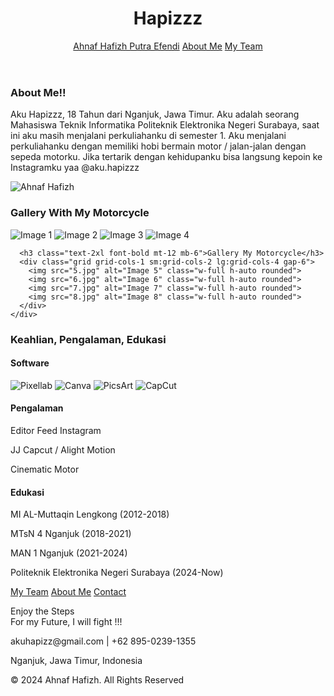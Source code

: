 <!DOCTYPE html>
<html lang="en">
<head>
  <meta charset="UTF-8">
  <meta name="viewport" content="width=device-width, initial-scale=1.0">
  <title>Hapizzz</title>
  <script src="https://cdn.tailwindcss.com"></script>
</head>

<body class="bg-gray-100 text-gray-800">

  <!-- Navbar -->
  <header class="bg-black text-white">
    <div class="container mx-auto px-4 py-4 flex flex-col md:flex-row justify-between items-center">
      <h1 class="text-2xl font-bold mb-4 md:mb-0">Hapizzz</h1>
      <nav class="flex flex-wrap gap-4 space-x-0 md:space-x-6 text-center">
        <a href="#home" class="hover:underline">Ahnaf Hafizh Putra Efendi</a>
        <a href="#about" class="hover:underline">About Me</a>
        <a href="#team" class="hover:underline">My Team</a>
      </nav>
    </div>
  </header>

  <!-- About Section -->
  <section id="about" class="bg-white py-16 px-4">
    <div class="container mx-auto flex flex-col md:flex-row items-center gap-8">
      <div class="text-center md:text-left max-w-xl">
        <h3 class="text-2xl font-bold mb-4">About Me!!</h3>
        <p class="text-gray-600">
          Aku Hapizzz, 18 Tahun dari Nganjuk, Jawa Timur. Aku adalah seorang Mahasiswa Teknik Informatika Politeknik Elektronika Negeri Surabaya, saat ini aku masih menjalani perkuliahanku di semester 1.
          Aku menjalani perkuliahanku dengan memiliki hobi bermain motor / jalan-jalan dengan sepeda motorku. Jika tertarik dengan kehidupanku bisa langsung kepoin ke Instagramku yaa @aku.hapizzz
        </p>
      </div>
      <img src="Hapizzz.jpg" alt="Ahnaf Hafizh" class="w-full md:w-64 h-auto rounded">
    </div>
  </section>

  <!-- Gallery Section -->
  <section id="gallery" class="bg-black py-16 text-white px-4">
    <div class="container mx-auto text-center">
      <h3 class="text-2xl font-bold mb-6">Gallery With My Motorcycle</h3>
      <div class="grid grid-cols-1 sm:grid-cols-2 lg:grid-cols-4 gap-6">
        <img src="1.jpg" alt="Image 1" class="w-full h-auto rounded">
        <img src="2.jpg" alt="Image 2" class="w-full h-auto rounded">
        <img src="3.jpg" alt="Image 3" class="w-full h-auto rounded">
        <img src="4.jpg" alt="Image 4" class="w-full h-auto rounded">
      </div>

      <h3 class="text-2xl font-bold mt-12 mb-6">Gallery My Motorcycle</h3>
      <div class="grid grid-cols-1 sm:grid-cols-2 lg:grid-cols-4 gap-6">
        <img src="5.jpg" alt="Image 5" class="w-full h-auto rounded">
        <img src="6.jpg" alt="Image 6" class="w-full h-auto rounded">
        <img src="7.jpg" alt="Image 7" class="w-full h-auto rounded">
        <img src="8.jpg" alt="Image 8" class="w-full h-auto rounded">
      </div>
    </div>
  </section>

  <!-- Keahlian, Pengalaman, Edukasi -->
  <section id="service" class="bg-gray-100 py-16 px-4">
    <div class="container mx-auto text-center">
      <h3 class="text-2xl font-bold mb-6">Keahlian, Pengalaman, Edukasi</h3>
      <div class="grid grid-cols-1 sm:grid-cols-2 lg:grid-cols-3 gap-8">
        <div>
          <h4 class="text-xl font-bold mb-4">Software</h4>
          <div class="flex justify-center gap-4">
            <img src="Pixellab.png" alt="Pixellab" class="w-16 h-16 rounded-full">
            <img src="canva.png" alt="Canva" class="w-16 h-16 rounded-full">
            <img src="picsart.png" alt="PicsArt" class="w-16 h-16 rounded-full">
            <img src="CapCut.png" alt="CapCut" class="w-16 h-16 rounded-full">
          </div>
        </div>
        <div>
          <h4 class="text-xl font-bold mb-4">Pengalaman</h4>
          <p class="text-gray-600">Editor Feed Instagram</p>
          <p class="text-gray-600">JJ Capcut / Alight Motion</p>
          <p class="text-gray-600">Cinematic Motor</p>
        </div>
        <div>
          <h4 class="text-xl font-bold mb-4">Edukasi</h4>
          <p class="text-gray-600">MI AL-Muttaqin Lengkong (2012-2018)</p>
          <p class="text-gray-600">MTsN 4 Nganjuk (2018-2021)</p>
          <p class="text-gray-600">MAN 1 Nganjuk (2021-2024)</p>
          <p class="text-gray-600">Politeknik Elektronika Negeri Surabaya (2024-Now)</p>
        </div>
      </div>
    </div>
  </section>

  <!-- Footer Section -->
  <footer class="bg-black text-white py-12 px-4">
    <div class="container mx-auto text-center">
      <nav class="flex flex-wrap justify-center gap-4 mb-6">
        <a href="#" class="hover:underline">My Team</a>
        <a href="#" class="hover:underline">About Me</a>
        <a href="#" class="hover:underline">Contact</a>
      </nav>
      <p class="text-gray-400 mb-4">Enjoy the Steps<br>For my Future, I will fight !!!</p>
      <div class="text-sm text-gray-500">
        <p>akuhapizz@gmail.com | +62 895-0239-1355</p>
        <p>Nganjuk, Jawa Timur, Indonesia</p>
        <p>© 2024 Ahnaf Hafizh. All Rights Reserved</p>
      </div>
    </div>
  </footer>

</body>
</html>


